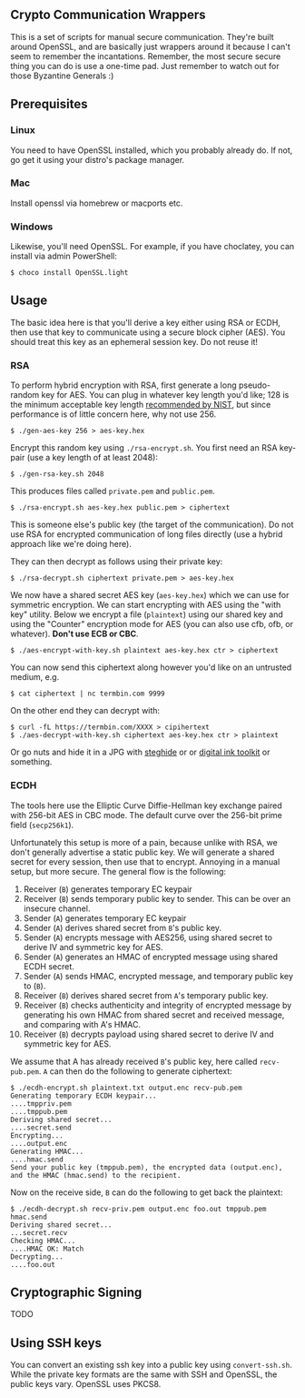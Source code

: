 ## Crypto Communication Wrappers

This is a set of scripts for manual secure communication. They're built around OpenSSL, and are basically
just wrappers around it because 
I can't seem to remember the incantations. Remember, the most secure secure thing you can do is use
a one-time pad. Just remember to watch out for those Byzantine Generals :)

## Prerequisites

### Linux
You need to have OpenSSL installed, which you probably already do. If not, go get it using your distro's package
manager. 

### Mac
Install openssl via homebrew or macports etc.

### Windows
Likewise, you'll need OpenSSL. For example, if you have choclatey, you can install via admin PowerShell:

```
$ choco install OpenSSL.light
```

## Usage
The basic idea here is that you'll derive a key either using RSA or ECDH, then use that
key to communicate using a secure block cipher (AES). You should treat this key as an ephemeral session key. Do not reuse it!

### RSA
To perform hybrid encryption with RSA, first generate a long pseudo-random key for AES. You can plug in whatever key length you'd like; 128 is the minimum
acceptable key length [recommended by NIST](https://nvlpubs.nist.gov/nistpubs/SpecialPublications/NIST.SP.800-131Ar2.pdf), but since performance is of little concern
here, why not use 256. 

```
$ ./gen-aes-key 256 > aes-key.hex
```

Encrypt this random key using `./rsa-encrypt.sh`. You first need an RSA key-pair (use a key length of at least 2048):

```
$ ./gen-rsa-key.sh 2048
```

This produces files called `private.pem` and `public.pem`. 

```
$ ./rsa-encrypt.sh aes-key.hex public.pem > ciphertext
```

This is someone else's public key (the target of the communication). Do not use RSA for encrypted communication
of long files directly (use a hybrid approach like we're doing here).

They can then decrypt as follows using their private key:

```
$ ./rsa-decrypt.sh ciphertext private.pem > aes-key.hex
```

We now have a shared secret AES key (`aes-key.hex`) which we can use for symmetric encryption. 
We can start encrypting with AES using the "with key" utility. Below we encrypt a file (`plaintext`)
using our shared key and using the "Counter" encryption mode for AES (you can also use cfb, ofb, or whatever). **Don't
use ECB or CBC**.

```
$ ./aes-encrypt-with-key.sh plaintext aes-key.hex ctr > ciphertext
```

You can now send this ciphertext along however you'd like on an untrusted medium,
e.g. 

```
$ cat ciphertext | nc termbin.com 9999
````

On the other end they can decrypt with:

``` 
$ curl -fL https://termbin.com/XXXX > cipihertext
$ ./aes-decrypt-with-key.sh ciphertext aes-key.hex ctr > plaintext
```

Or go nuts and hide it in a JPG with [steghide](http://steghide.sourceforge.net/) or or [digital ink toolkit](http://diit.sourceforge.net/index.html) or something. 

### ECDH

The tools here use the Elliptic Curve Diffie-Hellman key exchange paired with 
256-bit AES in CBC mode. The default curve over the 256-bit prime field (`secp256k1`).

Unfortunately this setup is more of a pain, because unlike with RSA, we don't generally advertise a static
public key. We will generate a shared secret for every session, then use that to encrypt. Annoying in a
manual setup, but 
more secure. The general flow is the following:

1. Receiver (`B`) generates temporary EC keypair 
2. Receiver (`B`) sends temporary public key to sender. This can be over an insecure channel.
3. Sender (`A`) generates temporary EC keypair
4. Sender (`A`) derives shared secret from `B`'s public key.
5. Sender (`A`) encrypts message with AES256, using shared secret to derive IV and symmetric key for AES.
6. Sender (`A`) generates an HMAC of encrypted message using shared ECDH secret.
7. Sender (`A`) sends HMAC, encrypted message, and temporary public key to (`B`).
8. Receiver (`B`) derives shared secret from `A`'s temporary public key.
9. Receiver (`B`) checks authenticity and integrity of encrypted message by generating his own HMAC from shared secret
   and received message, and comparing with A's HMAC.
10. Receiver (`B`) decrypts payload using shared secret to derive IV and symmetric key for AES.


We assume that A has already received `B`'s public key, here called `recv-pub.pem`. `A` can
then do the following to generate ciphertext:

```
$ ./ecdh-encrypt.sh plaintext.txt output.enc recv-pub.pem
Generating temporary ECDH keypair...
....tmppriv.pem
....tmppub.pem
Deriving shared secret...
....secret.send
Encrypting...
....output.enc
Generating HMAC...
....hmac.send
Send your public key (tmppub.pem), the encrypted data (output.enc), and the HMAC (hmac.send) to the recipient.
```

Now on the receive side, `B` can do the following to get back the plaintext:

```
$ ./ecdh-decrypt.sh recv-priv.pem output.enc foo.out tmppub.pem hmac.send
Deriving shared secret...
...secret.recv
Checking HMAC...
....HMAC OK: Match
Decrypting...
....foo.out
```

## Cryptographic Signing

TODO


## Using SSH keys
You can convert an existing ssh key into a public key using `convert-ssh.sh`. While the private key formats
are the same with SSH and OpenSSL, the public keys vary. OpenSSL uses PKCS8.
